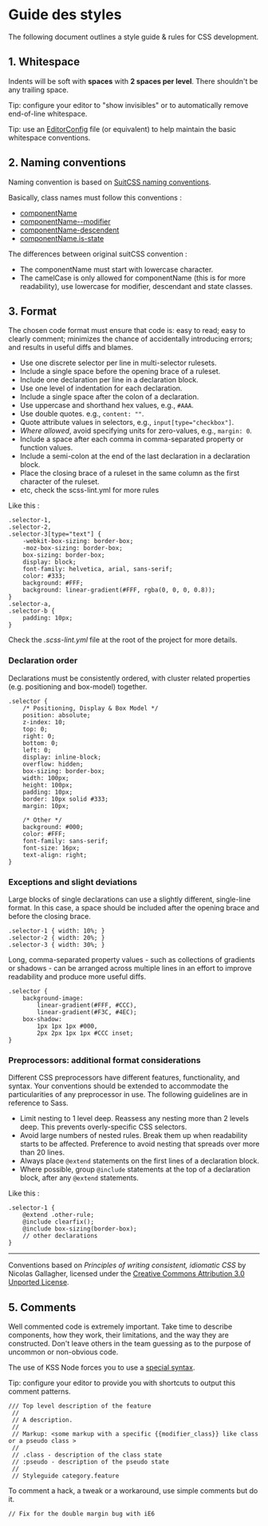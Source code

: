 Guide des styles
===============================================================================

The following document outlines a style guide & rules for CSS development.

## 1\. Whitespace

Indents will be soft with **spaces** with **2 spaces per level**. There shouldn't be any trailing space.

Tip: configure your editor to "show invisibles" or to automatically remove end-of-line whitespace.

Tip: use an [EditorConfig](http://editorconfig.org/) file (or equivalent) to help maintain the basic whitespace conventions.

## 2\. Naming conventions

Naming convention is based on [SuitCSS naming conventions](https://github.com/suitcss/suit/blob/master/doc/naming-conventions.md).

Basically, class names must follow this conventions :

*   [componentName](https://github.com/suitcss/suit/blob/master/doc/naming-conventions.md#ComponentName)
*   [componentName--modifier](https://github.com/suitcss/suit/blob/master/doc/naming-conventions.md#ComponentName--modifierName)
*   [componentName-descendent](https://github.com/suitcss/suit/blob/master/doc/naming-conventions.md#ComponentName-descendentName)
*   [componentName.is-state](https://github.com/suitcss/suit/blob/master/doc/naming-conventions.md#is-stateOfComponent)

The differences between original suitCSS convention :

* The componentName must start with lowercase character.
* The camelCase is only allowed for componentName (this is for more readability), use lowercase for modifier, descendant and state classes.


## 3\. Format

The chosen code format must ensure that code is: easy to read; easy to clearly comment; minimizes the chance of accidentally introducing errors; and results in useful diffs and blames.

*   Use one discrete selector per line in multi-selector rulesets.
*   Include a single space before the opening brace of a ruleset.
*   Include one declaration per line in a declaration block.
*   Use one level of indentation for each declaration.
*   Include a single space after the colon of a declaration.
*   Use uppercase and shorthand hex values, e.g., `#AAA`.
*   Use double quotes. e.g., `content: ""`.
*   Quote attribute values in selectors, e.g., `input[type="checkbox"]`.
*   _Where allowed_, avoid specifying units for zero-values, e.g., `margin: 0`.
*   Include a space after each comma in comma-separated property or function values.
*   Include a semi-colon at the end of the last declaration in a declaration block.
*   Place the closing brace of a ruleset in the same column as the first character of the ruleset.
*   etc, check the scss-lint.yml for more rules

Like this :

    .selector-1,
    .selector-2,
    .selector-3[type="text"] {
        -webkit-box-sizing: border-box;
        -moz-box-sizing: border-box;
        box-sizing: border-box;
        display: block;
        font-family: helvetica, arial, sans-serif;
        color: #333;
        background: #FFF;
        background: linear-gradient(#FFF, rgba(0, 0, 0, 0.8));
    }
    .selector-a,
    .selector-b {
        padding: 10px;
    }

Check the _.scss-lint.yml_ file at the root of the project for more details.

### Declaration order

Declarations must be consistently ordered, with cluster related properties (e.g. positioning and box-model) together.

    .selector {
        /* Positioning, Display & Box Model */
        position: absolute;
        z-index: 10;
        top: 0;
        right: 0;
        bottom: 0;
        left: 0;
        display: inline-block;
        overflow: hidden;
        box-sizing: border-box;
        width: 100px;
        height: 100px;
        padding: 10px;
        border: 10px solid #333;
        margin: 10px;

        /* Other */
        background: #000;
        color: #FFF;
        font-family: sans-serif;
        font-size: 16px;
        text-align: right;
    }

### Exceptions and slight deviations

Large blocks of single declarations can use a slightly different, single-line format. In this case, a space should be included after the opening brace and before the closing brace.

    .selector-1 { width: 10%; }
    .selector-2 { width: 20%; }
    .selector-3 { width: 30%; }

Long, comma-separated property values - such as collections of gradients or shadows - can be arranged across multiple lines in an effort to improve readability and produce more useful diffs.

    .selector {
        background-image:
            linear-gradient(#FFF, #CCC),
            linear-gradient(#F3C, #4EC);
        box-shadow:
            1px 1px 1px #000,
            2px 2px 1px 1px #CCC inset;
    }

### Preprocessors: additional format considerations

Different CSS preprocessors have different features, functionality, and syntax. Your conventions should be extended to accommodate the particularities of any preprocessor in use. The following guidelines are in reference to Sass.

*   Limit nesting to 1 level deep. Reassess any nesting more than 2 levels deep. This prevents overly-specific CSS selectors.
*   Avoid large numbers of nested rules. Break them up when readability starts to be affected. Preference to avoid nesting that spreads over more than 20 lines.
*   Always place `@extend` statements on the first lines of a declaration block.
*   Where possible, group `@include` statements at the top of a declaration block, after any `@extend` statements.

Like this :

    .selector-1 {
        @extend .other-rule;
        @include clearfix();
        @include box-sizing(border-box);
        // other declarations
    }

* * *

Conventions based on _Principles of writing consistent, idiomatic CSS_ by Nicolas Gallagher, licensed under the [Creative Commons Attribution 3.0 Unported License](http://creativecommons.org/licenses/by/3.0/).

## 5\. Comments

Well commented code is extremely important. Take time to describe components, how they work, their limitations, and the way they are constructed. Don't leave others in the team guessing as to the purpose of uncommon or non-obvious code.

The use of KSS Node forces you to use a [special syntax](https://github.com/hughsk/kss-node/blob/master/demo/styleguide.md).

Tip: configure your editor to provide you with shortcuts to output this comment patterns.


    /// Top level description of the feature
     //
     // A description.
     //
     // Markup: <some markup with a specific {{modifier_class}} like class or a pseudo class >
     //
     // .class - description of the class state
     // :pseudo - description of the pseudo state
     //
     // Styleguide category.feature

To comment a hack, a tweak or a workaround, use simple comments but do it.

    // Fix for the double margin bug with iE6


